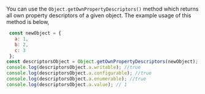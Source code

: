 
  You can use the `Object.getOwnPropertyDescriptors()` method which returns all own property descriptors of a given object. The example usage of this method is below,

  ```javascript
   const newObject = {
     a: 1,
     b: 2,
     c: 3
   };
  const descriptorsObject = Object.getOwnPropertyDescriptors(newObject);
  console.log(descriptorsObject.a.writable); //true
  console.log(descriptorsObject.a.configurable); //true
  console.log(descriptorsObject.a.enumerable); //true
  console.log(descriptorsObject.a.value); // 1
  ```
